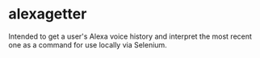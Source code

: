 # alexagetter
Intended to get a user's Alexa voice history and interpret the most recent one as a command for use locally via Selenium.
